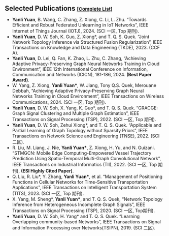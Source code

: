 <!-- 
This code generates a list of publications with various details such as title, authors, conference, links, and citation information. It uses a for loop to iterate over the publications data and dynamically generates the HTML markup for each publication.

The publications are displayed in an ordered list (<ol>) with each publication represented as a list item (<li>). The list item contains a row (<div class="pub-row">) with two columns: one for the publication image and abbreviation, and the other for the publication details.

The publication image is displayed using an <img> tag with the source specified by the "link.image" variable. The abbreviation of the conference is displayed as a badge using the <abbr> tag.

The publication details such as title, authors, and conference are displayed within their respective <div> tags.

The links associated with the publication (PDF, code, project page, BibTex) are displayed as buttons using the <a> tag with the appropriate href and target attributes. The buttons are styled using CSS classes.

If there are any additional notes or other information associated with the publication, they are displayed using the <strong> and <i> tags.

If the publication has citation information available, it is displayed within a nested for loop. The citation information includes the title, year, number of citations, and a link to the "Cited By" page.

The code is written in Markdown and is intended to be used in a website or web page to display a list of publications.

-->
<h1 id="publications"></h1>

<h2 style="margin: 30px 0px 10px;"> Selected Publications <temp style="font-size:15px;"></temp><a href="https://scholar.google.com/citations?user=7La0oUa0e5IC&hl=en" target="_blank" style="font-size:15px;">[Complete List]</a></h2>



<ul>

<li><strong>Yanli Yuan</strong>,  B. Wang, C. Zhang, Z. Xiong, C. Li, L. Zhu. “Towards Efficient and Robust Federated Unlearning in IoT Networks”, IEEE Internet of Things Journal (IOTJ), 2024. (SCI 一区, Top 期刊).</li>
<li><strong>Yanli Yuan</strong>,  D. W. Soh, K. Guo, Z. Xiong*, and T. Q. S. Quek. “Joint Network Topology Inference via Structured Fusion Regularization”, IEEE Transactions on Knowledge and Data Engineering (TKDE), 2023. (CCF A).</li>
<li><strong>Yanli Yuan</strong>, D. Lei, Q. Fan, K. Zhao, L. Zhu, C. Zhang, “Achieving Adaptive Privacy-Preserving Graph Neural Networks Training in Cloud Environment”, IEEE 12th International Conference on Information, Communication and Networks (ICICN), 181-186, 2024. <strong>(Best Paper Award)</strong>. </li>
<li>W. Yang, Z. Xiong, <strong>Yanli Yuan*</strong>, W. Jiang, Tony Q.S. Quek, Merouane Debbah, “Achieving Adaptive Privacy-Preserving Graph Neural Networks Training in Cloud Environment”, IEEE Transactions on Wireless Communications, 2024. (SCI 一区, Top 期刊). </li>
<li><strong>Yanli Yuan</strong>, D. W. Soh, X. Yang, K. Guo*, and T. Q. S. Quek. “GRACGE: Graph Signal Clustering and Multiple Graph Estimation”, IEEE Transactions on Signal Processing (TSP), 2022. (SCI 一区, Top 期刊). </li>
<li><strong>Yanli Yuan</strong>, D. W. Soh, Zehui Xiong*, and T. Q. S. Quek. “Applicable and Partial Learning of Graph Topology without Sparsity Priors”, IEEE Transactions on Network Science and Engineering (TNSE), 2022. (SCI 二区). </li>
<li>R. Liu, M. Liang, J. Nie, <strong>Yanli Yuan*</strong>, Z. Xiong, H. Yu, and N. Guizani. “STMGCN: Mobile Edge Computing-Empowered Vessel Trajectory Prediction Using Spatio-Temporal Multi-Graph Convolutional Network”, IEEE Transactions on Industrial Informatics (TII), 2022. (SCI 一区, Top 期刊), <strong>(ESI Highly Cited Paper)</strong>.</li>
<li>Q. Liu, R. Liu*, Y. Zhang, <strong>Yanli Yuan*</strong>, et al. “Management of Positioning Functions in Cellular Networks for Time-Sensitive Transportation Applications”, IEEE Transactions on Intelligent Transportation System (TITS), 2023. (SCI 一区, Top 期刊).</li>
<li>X. Yang, M. Sheng*, <strong>Yanli Yuan*</strong>, and T. Q. S. Quek, “Network Topology Inference from Heterogeneous Incomplete Graph Signals”, IEEE Transactions on Signal Processing (TSP), 2020. (SCI 一区, Top期刊).</li>
<li><strong>Yanli Yuan</strong>, D. W. Soh, H. Yang* and T. Q. S. Quek. “Learning Overlapping community-based Networks”, IEEE Transactions on Signal and Information Processing over Networks(TSIPN), 2019. (SCI 二区).</li>

</ul>


